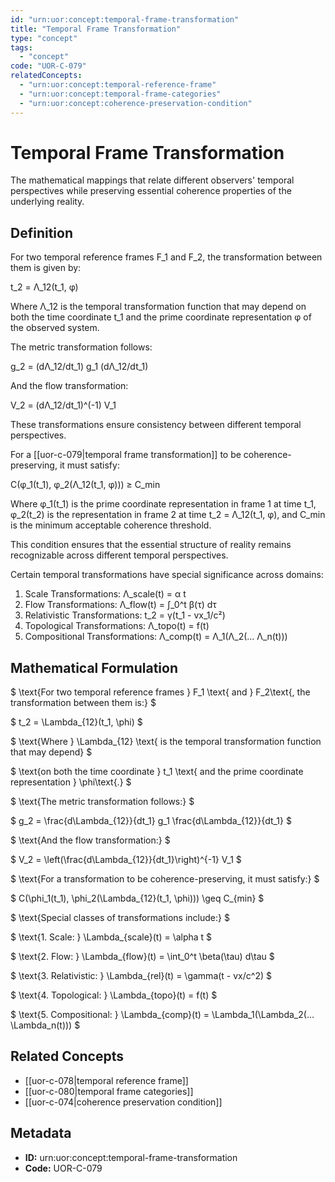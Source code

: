 ```yaml
---
id: "urn:uor:concept:temporal-frame-transformation"
title: "Temporal Frame Transformation"
type: "concept"
tags:
  - "concept"
code: "UOR-C-079"
relatedConcepts:
  - "urn:uor:concept:temporal-reference-frame"
  - "urn:uor:concept:temporal-frame-categories"
  - "urn:uor:concept:coherence-preservation-condition"
---
```


# Temporal Frame Transformation

The mathematical mappings that relate different observers' temporal perspectives while preserving essential coherence properties of the underlying reality.

## Definition

For two temporal reference frames F_1 and F_2, the transformation between them is given by:

t_2 = Λ_12(t_1, φ)

Where Λ_12 is the temporal transformation function that may depend on both the time coordinate t_1 and the prime coordinate representation φ of the observed system.

The metric transformation follows:

g_2 = (dΛ_12/dt_1) g_1 (dΛ_12/dt_1)

And the flow transformation:

V_2 = (dΛ_12/dt_1)^(-1) V_1

These transformations ensure consistency between different temporal perspectives.

For a [[uor-c-079|temporal frame transformation]] to be coherence-preserving, it must satisfy:

C(φ_1(t_1), φ_2(Λ_12(t_1, φ))) ≥ C_min

Where φ_1(t_1) is the prime coordinate representation in frame 1 at time t_1, φ_2(t_2) is the representation in frame 2 at time t_2 = Λ_12(t_1, φ), and C_min is the minimum acceptable coherence threshold.

This condition ensures that the essential structure of reality remains recognizable across different temporal perspectives.

Certain temporal transformations have special significance across domains:

1. Scale Transformations: Λ_scale(t) = α t
2. Flow Transformations: Λ_flow(t) = ∫_0^t β(τ) dτ
3. Relativistic Transformations: t_2 = γ(t_1 - vx_1/c²)
4. Topological Transformations: Λ_topo(t) = f(t)
5. Compositional Transformations: Λ_comp(t) = Λ_1(Λ_2(... Λ_n(t)))

## Mathematical Formulation

$
\text{For two temporal reference frames } F_1 \text{ and } F_2\text{, the transformation between them is:}
$

$
t_2 = \Lambda_{12}(t_1, \phi)
$

$
\text{Where } \Lambda_{12} \text{ is the temporal transformation function that may depend}
$

$
\text{on both the time coordinate } t_1 \text{ and the prime coordinate representation } \phi\text{.}
$

$
\text{The metric transformation follows:}
$

$
g_2 = \frac{d\Lambda_{12}}{dt_1} g_1 \frac{d\Lambda_{12}}{dt_1}
$

$
\text{And the flow transformation:}
$

$
V_2 = \left(\frac{d\Lambda_{12}}{dt_1}\right)^{-1} V_1
$

$
\text{For a transformation to be coherence-preserving, it must satisfy:}
$

$
C(\phi_1(t_1), \phi_2(\Lambda_{12}(t_1, \phi))) \geq C_{min}
$

$
\text{Special classes of transformations include:}
$

$
\text{1. Scale: } \Lambda_{scale}(t) = \alpha t
$

$
\text{2. Flow: } \Lambda_{flow}(t) = \int_0^t \beta(\tau) d\tau
$

$
\text{3. Relativistic: } \Lambda_{rel}(t) = \gamma(t - vx/c^2)
$

$
\text{4. Topological: } \Lambda_{topo}(t) = f(t)
$

$
\text{5. Compositional: } \Lambda_{comp}(t) = \Lambda_1(\Lambda_2(... \Lambda_n(t)))
$

## Related Concepts

- [[uor-c-078|temporal reference frame]]
- [[uor-c-080|temporal frame categories]]
- [[uor-c-074|coherence preservation condition]]

## Metadata

- **ID:** urn:uor:concept:temporal-frame-transformation
- **Code:** UOR-C-079
